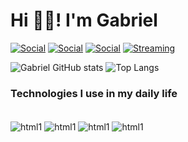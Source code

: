 # Hi 👋🏻! I'm Gabriel

[![Social](https://img.shields.io/badge/Codeforces-445f9d?style=for-the-badge&logo=Codeforces&logoColor=white)](https://codeforces.com/profile/DekuScripter)
[![Social](https://img.shields.io/badge/Instagram-E4405F?style=for-the-badge&logo=instagram&logoColor=white)](https://www.instagram.com/gabrielandradesantana/)
[![Social](https://img.shields.io/badge/LinkedIn-0077B5?style=for-the-badge&logo=linkedin&logoColor=white)](https://www.linkedin.com/in/gabriel-andrade-de-santana-b43346312/)
[![Streaming](https://img.shields.io/badge/YouTube-FF0000?style=for-the-badge&logo=youtube&logoColor=white)](https://www.youtube.com/@UmPequenoEstudante)

![Gabriel GitHub stats](https://github-readme-stats.vercel.app/api?username=Gabriel-Andrade-Z&show_icons=true&theme=dracula) ![Top Langs](https://github-readme-stats.vercel.app/api/top-langs/?username=Gabriel-Andrade-Z&layout=compact&theme=dracula)

### Technologies I use in my daily life

<div style = "display: inline_block"><br/>
    <img align="center" alt = "html1" src = "https://img.shields.io/badge/C-00599C?style=for-the-badge&logo=c&logoColor=white"/>
    <img align="center" alt = "html1" src = "https://img.shields.io/badge/C%2B%2B-00599C?style=for-the-badge&logo=c%2B%2B&logoColor=white"/>
    <img align="center" alt = "html1" src = "https://img.shields.io/badge/Python-14354C?style=for-the-badge&logo=python&logoColor=white"/>
    <img align="center" alt = "html1" src = "https://img.shields.io/badge/Rust-000000?style=for-the-badge&logo=rust&logoColor=white"/>
</div><br/>

